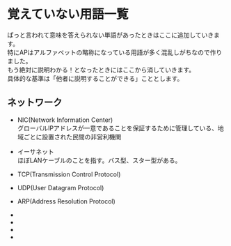 # 覚えていない用語一覧

ぱっと言われて意味を答えられない単語があったときはここに追加していきます。  
特にAPはアルファベットの略称になっている用語が多く混乱しがちなので作りました。  
もう絶対に説明わかる！となったときにはここから消していきます。  
具体的な基準は「他者に説明することができる」こととします。

## ネットワーク

- NIC(Network Information Center)  
グローバルIPアドレスが一意であることを保証するために管理している、地域ごとに設置された民間の非営利機関
- イーサネット  
ほぼLANケーブルのことを指す。バス型、スター型がある。
- TCP(Transmission Control Protocol)  

- UDP(User Datagram Protocol)  
- ARP(Address Resolution Protocol)  
- 
- 
- 
- 

